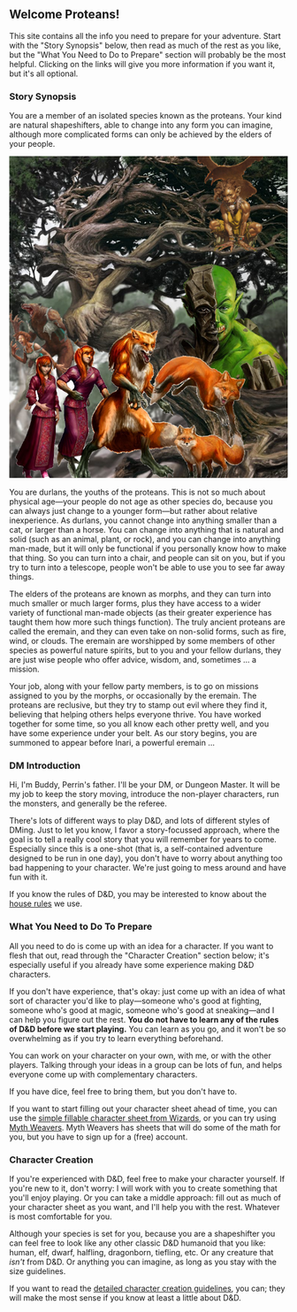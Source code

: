 ## Welcome Proteans!

This site contains all the info you need to prepare for your adventure.  Start with the "Story
Synopsis" below, then read as much of the rest as you like, but the "What You Need to Do to Prepare"
section will probably be the most helpful.  Clicking on the links will give you more information if
you want it, but it's all optional.

### Story Synopsis

You are a member of an isolated species known as the proteans.  Your kind are natural shapeshifters,
able to change into any form you can imagine, although more complicated forms can only be achieved
by the elders of your people.

<center> <img src="shapeshifting.png"> </center>

You are durlans, the youths of the proteans.  This is not so much about physical age&#65279;—your
people do not age as other species do, because you can always just change to a younger
form&#65279;—but rather about relative inexperience.  As durlans, you cannot change into anything
smaller than a cat, or larger than a horse.  You can change into anything that is natural and solid
(such as an animal, plant, or rock), and you can change into anything man-made, but it will only be
functional if you personally know how to make that thing.  So you can turn into a chair, and people
can sit on you, but if you try to turn into a telescope, people won't be able to use you to see far
away things.

The elders of the proteans are known as morphs, and they can turn into much smaller or much larger
forms, plus they have access to a wider variety of functional man-made objects (as their greater
experience has taught them how more such things function).  The truly ancient proteans are called
the eremain, and they can even take on non-solid forms, such as fire, wind, or clouds.  The eremain
are worshipped by some members of other species as powerful nature spirits, but to you and your
fellow durlans, they are just wise people who offer advice, wisdom, and, sometimes ... a mission.

Your job, along with your fellow party members, is to go on missions assigned to you by the morphs,
or occasionally by the eremain.  The proteans are reclusive, but they try to stamp out evil where
they find it, believing that helping others helps everyone thrive.  You have worked together for
some time, so you all know each other pretty well, and you have some experience under your belt.  As
our story begins, you are summoned to appear before Inari, a powerful eremain ...

### DM Introduction

Hi, I'm Buddy, Perrin's father.  I'll be your DM, or Dungeon Master.  It will be my job to keep the
story moving, introduce the non-player characters, run the monsters, and generally be the referee.

There's lots of different ways to play D&D, and lots of different styles of DMing.  Just to let you
know, I favor a story-focussed approach, where the goal is to tell a really cool story that you will
remember for years to come.  Especially since this is a one-shot (that is, a self-contained
adventure designed to be run in one day), you don't have to worry about anything too bad happening
to your character.  We're just going to mess around and have fun with it.

If you know the rules of D&D, you may be interested to know about the [house rules][HR] we use.

### What You Need to Do To Prepare

All you need to do is come up with an idea for a character.  If you want to flesh that out, read
through the "Character Creation" section below; it's especially useful if you already have some
experience making D&D characters.

If you don't have experience, that's okay: just come up with an idea of what sort of character you'd
like to play&#65279;—someone who's good at fighting, someone who's good at magic, someone who's good
at sneaking&#65279;—and I can help you figure out the rest.  **You do not have to learn any of the
rules of D&D before we start playing.**  You can learn as you go, and it won't be so overwhelming as
if you try to learn everything beforehand.

You can work on your character on your own, with me, or with the other players.  Talking through
your ideas in a group can be lots of fun, and helps everyone come up with complementary characters.

If you have dice, feel free to bring them, but you don't have to.

If you want to start filling out your character sheet ahead of time, you can use the [simple
fillable character sheet from Wizards][CS], or you can try using [Myth Weavers][MW].  Myth Weavers
has sheets that will do some of the math for you, but you have to sign up for a (free) account.

### Character Creation

If you're experienced with D&D, feel free to make your character yourself.  If you're new to it,
don't worry: I will work with you to create something that you'll enjoy playing.  Or you can take a
middle approach: fill out as much of your character sheet as you want, and I'll help you with the
rest.  Whatever is most comfortable for you.

Although your species is set for you, because you are a shapeshifter you can feel free to look like
any other classic D&D humanoid that you like: human, elf, dwarf, halfling, dragonborn, tiefling,
etc.  Or any creature that _isn't_ from D&D.  Or anything you can imagine, as long as you stay with
the size guidelines.

If you want to read the [detailed character creation guidelines][CC], you can; they will make the
most sense if you know at least a little about D&D.



[CC]: character-creation.html
[HR]: house-rules.html
[CS]: https://media.wizards.com/2016/dnd/downloads/5E_CharacterSheet_Fillable.pdf
[MW]: https://www.myth-weavers.com
